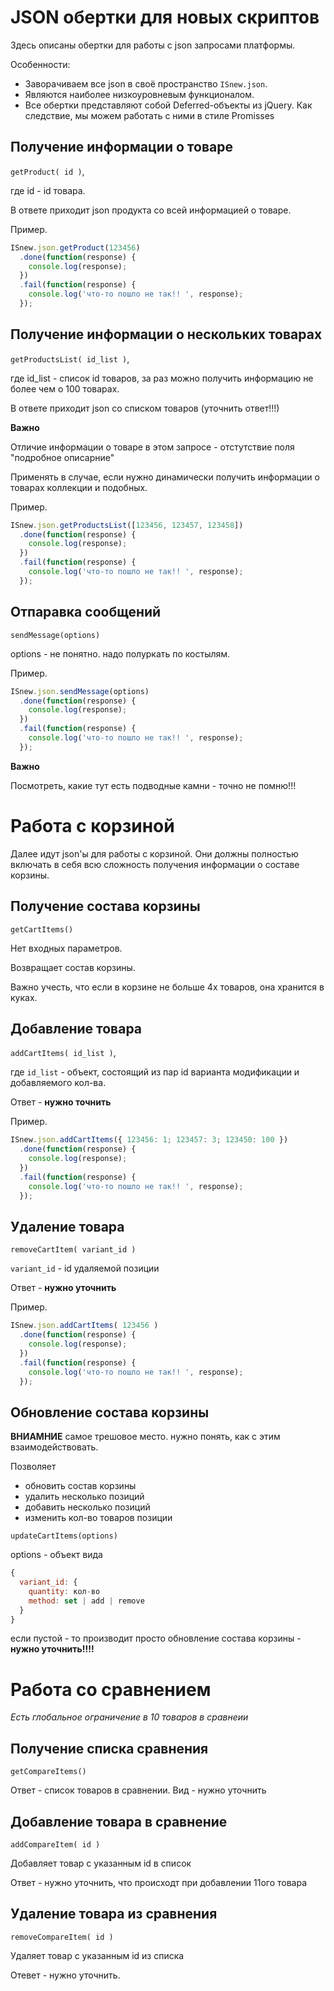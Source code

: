 # JSON обертки для новых скриптов

Здесь описаны обертки для работы с json запросами платформы.

Особенности:
* Заворачиваем все json в своё пространство `ISnew.json`.
* Являются наиболее низкоуровневым функционалом.
* Все обертки представляют собой Deferred-объекты из jQuery. Как следствие, мы можем работать с ними в стиле Promisses

## Получение информации о товаре

`getProduct( id )`,

где id - id товара.

В ответе приходит json продукта со всей информацией о товаре.

Пример.
````javascript
ISnew.json.getProduct(123456)
  .done(function(response) {
    console.log(response);
  })
  .fail(function(response) {
    console.log('что-то пошло не так!! ', response);
  });
````

## Получение информации о нескольких товарах

`getProductsList( id_list )`,

где id_list - список id товаров, за раз можно получить информацию не более чем о 100 товарах.

В ответе приходит json со списком товаров (уточнить ответ!!!)

**Важно**

Отличие информации о товаре в этом запросе - отстутствие поля "подробное описарние"

Применять в случае, если нужно динамически получить информации о товарах коллекции и подобных.

Пример.
````javascript
ISnew.json.getProductsList([123456, 123457, 123458])
  .done(function(response) {
    console.log(response);
  })
  .fail(function(response) {
    console.log('что-то пошло не так!! ', response);
  });
````

## Отпаравка сообщений

`sendMessage(options)`

options - не понятно. надо полуркать по костылям.

Пример.
````javascript
ISnew.json.sendMessage(options)
  .done(function(response) {
    console.log(response);
  })
  .fail(function(response) {
    console.log('что-то пошло не так!! ', response);
  });
````

**Важно**

Посмотреть, какие тут есть подводные камни - точно не помню!!!

# Работа с корзиной

Далее идут json'ы для работы с корзиной. Они должны полностью включать в себя всю сложность получения информации о составе корзины.

## Получение состава корзины

`getCartItems()`

Нет входных параметров.

Возвращает состав корзины.

Важно учесть, что если в корзине не больше 4х товаров, она хранится в куках.

## Добавление товара

`addCartItems( id_list )`,

где `id_list` - объект, состоящий из пар id варианта модификации и добавляемого кол-ва.

Ответ - **нужно точнить**

Пример.
````javascript
ISnew.json.addCartItems({ 123456: 1; 123457: 3; 123450: 100 })
  .done(function(response) {
    console.log(response);
  })
  .fail(function(response) {
    console.log('что-то пошло не так!! ', response);
  });
````

## Удаление товара

`removeCartItem( variant_id )`

`variant_id` - id удаляемой позиции

Ответ - **нужно уточнить**

Пример.
````javascript
ISnew.json.addCartItems( 123456 )
  .done(function(response) {
    console.log(response);
  })
  .fail(function(response) {
    console.log('что-то пошло не так!! ', response);
  });
````

## Обновление состава корзины

**ВНИАМНИЕ** самое трешовое место. нужно понять, как с этим взаимодействовать.

Позволяет
* обновить состав корзины
* удалить несколько позиций
* добавить несколько позиций
* изменить кол-во товаров позиции

`updateCartItems(options)`

options - объект вида

````javascript
{
  variant_id: {
    quantity: кол-во
    method: set | add | remove
  }
}
````

если пустой - то производит просто обновление состава корзины - **нужно уточнить!!!!**

# Работа со сравнением

*Есть глобальное ограничение в 10 товаров в сравнеии*

## Получение списка сравнения

`getCompareItems()`

Ответ - список товаров в сравнении. Вид - нужно уточнить

## Добавление товара в сравнение

`addCompareItem( id )`

Добавляет товар с указанным id в список

Ответ - нужно уточнить, что происходт при добавлении 11ого товара

## Удаление товара из сравнения

`removeCompareItem( id )`

Удаляет товар с указанным id из списка

Отевет - нужно уточнить.